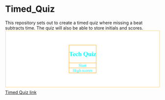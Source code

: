 # Timed_Quiz
This repository sets out to create a timed quiz where missing a beat subtracts time. The quiz will also be able to store initials and scores.
<br>
![Website image](assets/images/Tech%20quiz%20start.png)
<br>
[Timed Quiz link](https://bossylemon0.github.io/Timed_Quiz/)
